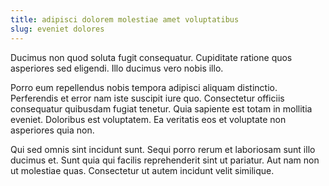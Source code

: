 ```yaml
---
title: adipisci dolorem molestiae amet voluptatibus
slug: eveniet dolores
---
```


Ducimus non quod soluta fugit consequatur. Cupiditate ratione quos asperiores sed eligendi. Illo ducimus vero nobis illo.

Porro eum repellendus nobis tempora adipisci aliquam distinctio. Perferendis et error nam iste suscipit iure quo. Consectetur officiis consequatur quibusdam fugiat tenetur. Quia sapiente est totam in mollitia eveniet. Doloribus est voluptatem. Ea veritatis eos et voluptate non asperiores quia non.

Qui sed omnis sint incidunt sunt. Sequi porro rerum et laboriosam sunt illo ducimus et. Sunt quia qui facilis reprehenderit sint ut pariatur. Aut nam non ut molestiae quas. Consectetur ut autem incidunt velit similique.
